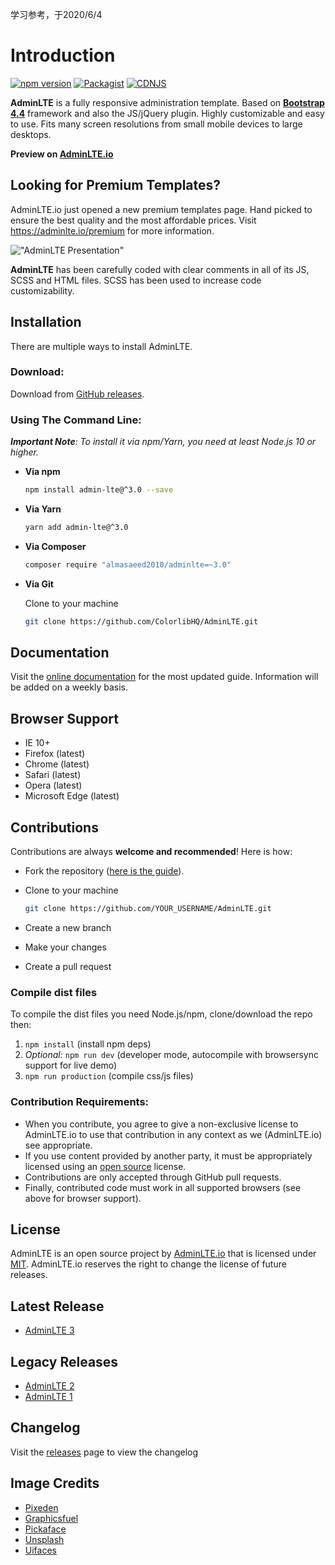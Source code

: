 学习参考，于2020/6/4

# Introduction

[![npm version](https://img.shields.io/npm/v/admin-lte/latest.svg)](https://www.npmjs.com/package/admin-lte)
[![Packagist](https://img.shields.io/packagist/v/almasaeed2010/adminlte.svg)](https://packagist.org/packages/almasaeed2010/adminlte)
[![CDNJS](https://img.shields.io/cdnjs/v/admin-lte.svg)](https://cdnjs.com/libraries/admin-lte)

**AdminLTE** is a fully responsive administration template. Based on **[Bootstrap 4.4](https://getbootstrap.com)** framework and also the JS/jQuery plugin.
Highly customizable and easy to use. Fits many screen resolutions from small mobile devices to large desktops.

**Preview on [AdminLTE.io](https://adminlte.io/themes/v3)**

## Looking for Premium Templates?

AdminLTE.io just opened a new premium templates page. Hand picked to ensure the best quality and the most affordable
prices. Visit <https://adminlte.io/premium> for more information.

!["AdminLTE Presentation"](https://adminlte.io/AdminLTE3.png "AdminLTE Presentation")

**AdminLTE** has been carefully coded with clear comments in all of its JS, SCSS and HTML files.
SCSS has been used to increase code customizability.

## Installation

There are multiple ways to install AdminLTE.

### Download:

Download from [GitHub releases](https://github.com/ColorlibHQ/AdminLTE/releases).

### Using The Command Line:

_**Important Note**: To install it via npm/Yarn, you need at least Node.js 10 or higher._

- **Via npm**

    ```bash
    npm install admin-lte@^3.0 --save
    ```

- **Via Yarn**

    ```bash
    yarn add admin-lte@^3.0
    ```

- **Via Composer**

    ```bash
    composer require "almasaeed2010/adminlte=~3.0"
    ```

- **Via Git**

    Clone to your machine

    ```bash
    git clone https://github.com/ColorlibHQ/AdminLTE.git
    ```

## Documentation

Visit the [online documentation](https://adminlte.io/docs/3.0/) for the most
updated guide. Information will be added on a weekly basis.

## Browser Support

- IE 10+
- Firefox (latest)
- Chrome (latest)
- Safari (latest)
- Opera (latest)
- Microsoft Edge (latest)

## Contributions

Contributions are always **welcome and recommended**! Here is how:

- Fork the repository ([here is the guide](https://help.github.com/articles/fork-a-repo/)).
- Clone to your machine

    ```bash
    git clone https://github.com/YOUR_USERNAME/AdminLTE.git
    ```

- Create a new branch
- Make your changes
- Create a pull request

### Compile dist files

To compile the dist files you need Node.js/npm, clone/download the repo then:

1. `npm install` (install npm deps)
2. _Optional:_ `npm run dev` (developer mode, autocompile with browsersync support for live demo)
3. `npm run production` (compile css/js files)

### Contribution Requirements:

- When you contribute, you agree to give a non-exclusive license to AdminLTE.io to use that contribution in any context as we (AdminLTE.io) see appropriate.
- If you use content provided by another party, it must be appropriately licensed using an [open source](https://opensource.org/licenses) license.
- Contributions are only accepted through GitHub pull requests.
- Finally, contributed code must work in all supported browsers (see above for browser support).

## License

AdminLTE is an open source project by [AdminLTE.io](https://adminlte.io) that is licensed under [MIT](https://opensource.org/licenses/MIT).
AdminLTE.io reserves the right to change the license of future releases.

## Latest Release

- [AdminLTE 3](https://github.com/ColorlibHQ/AdminLTE/releases/latest)

## Legacy Releases

- [AdminLTE 2](https://github.com/ColorlibHQ/AdminLTE/releases/tag/v2.4.18)
- [AdminLTE 1](https://github.com/ColorlibHQ/AdminLTE/releases/tag/1.3.1)

## Changelog

Visit the [releases](https://github.com/ColorlibHQ/AdminLTE/releases) page to view the changelog

## Image Credits

- [Pixeden](http://www.pixeden.com/psd-web-elements/flat-responsive-showcase-psd)
- [Graphicsfuel](https://www.graphicsfuel.com/2013/02/13-high-resolution-blur-backgrounds/)
- [Pickaface](https://pickaface.net/)
- [Unsplash](https://unsplash.com/)
- [Uifaces](http://uifaces.com/)
